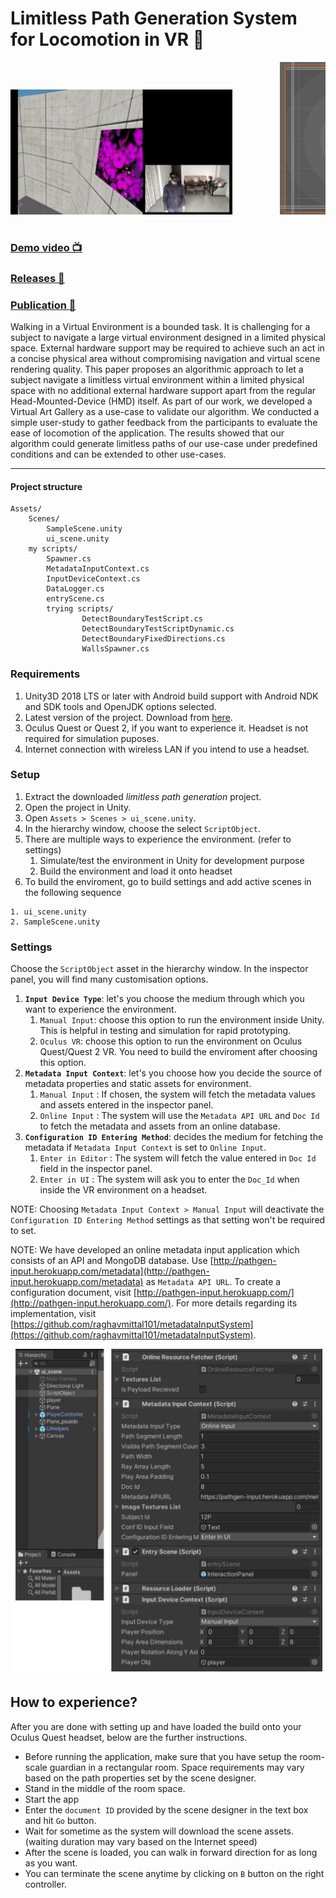 # Limitless Path Generation System for Locomotion in VR 🥽
<pre>
<img src="https://github.com/raghavmittal101/path_gen_sys/raw/master/Demo_of_limitless_art_gallery.gif" alt="Demo video" style="height:200px;"/>         <img src="https://github.com/raghavmittal101/path_gen_sys/raw/master/pathGenWithBoundaryGIF.gif" alt="Path Simulation" style="width:250px;"/>

</pre>
### [Demo video 📺](https://www.youtube.com/watch?v=tmBYfRN74mk) 

### [Releases 🏁](https://github.com/raghavmittal101/path_gen_sys/releases)

### [Publication 📎](https://www.springerprofessional.de/en/designing-limitless-path-in-virtual-reality-environment/19324810)

Walking in a Virtual Environment is a bounded task. It is challenging for a subject to navigate a large virtual environment designed in a limited physical space. External hardware support may be required to achieve such an act in a concise physical area without compromising navigation and virtual scene rendering quality. This paper proposes an algorithmic approach to let a subject navigate a limitless virtual environment within a limited physical space with no additional external hardware support apart from the regular Head-Mounted-Device (HMD) itself. As part of our work, we developed a Virtual Art Gallery as a use-case to validate our algorithm. We conducted a simple user-study to gather feedback from the participants to evaluate the ease of locomotion of the application. The results showed that our algorithm could generate limitless paths of our use-case under predefined conditions and can be extended to other use-cases.

---

#### Project structure
```
Assets/
    Scenes/
        SampleScene.unity
        ui_scene.unity
    my scripts/
        Spawner.cs
        MetadataInputContext.cs
        InputDeviceContext.cs
        DataLogger.cs
        entryScene.cs
        trying scripts/
                DetectBoundaryTestScript.cs
                DetectBoundaryTestScriptDynamic.cs
                DetectBoundaryFixedDirections.cs
                WallsSpawner.cs

```

### Requirements
1. Unity3D 2018 LTS or later with Android build support with Android NDK and SDK tools and OpenJDK options selected.
2. Latest version of the project. Download from [here](https://github.com/raghavmittal101/path_gen_sys/releases).
3. Oculus Quest or Quest 2, if you want to experience it. Headset is not required for simulation puposes.
4. Internet connection with wireless LAN if you intend to use a headset.

### Setup
1. Extract the downloaded _limitless path generation_ project.
2. Open the project in Unity.
3. Open `Assets > Scenes > ui_scene.unity`.
4. In the hierarchy window, choose the select `ScriptObject`.
5. There are multiple ways to experience the environment. (refer to settings)
    1. Simulate/test the environment in Unity for development purpose
    2. Build the environment and load it onto headset
6. To build the enviroment, go to build settings and add active scenes in the following sequence 
``` 
1. ui_scene.unity 
2. SampleScene.unity
```

### Settings
Choose the `ScriptObject` asset in the hierarchy window. In the inspector panel, you will find many customisation options.
1. **`Input Device Type`**: let's you choose the medium through which you want to experience the environment.
    1. `Manual Input`: choose this option to run the environment inside Unity. This is helpful in testing and simulation for rapid prototyping.
    2. `Oculus VR`: choose this option to run the environment on Oculus Quest/Quest 2 VR. You need to build the enviroment after choosing this option. 
2. **`Metadata Input Context`**: let's you choose how you decide the source of metadata properties and static assets for environment.
    1. `Manual Input` : If chosen, the system will fetch the metadata values and assets entered in the inspector panel.
    2. `Online Input` : The system will use the `Metadata API URL` and `Doc Id` to fetch the metadata and assets from an online database.
3. **`Configuration ID Entering Method`**: decides the medium for fetching the metadata if `Metadata Input Context` is set to `Online Input`.
    1. `Enter in Editor` : The system will fetch the value entered in `Doc Id` field in the inspector panel.
    2. `Enter in UI` : The system will ask you to enter the `Doc_Id` when inside the VR environment on a headset.

NOTE: Choosing `Metadata Input Context > Manual Input` will deactivate the `Configuration ID Entering Method` settings as that setting won't be required to set.

NOTE: We have developed an online metadata input application which consists of an API and MongoDB database. Use [http://pathgen-input.herokuapp.com/metadata](http://pathgen-input.herokuapp.com/metadata) as `Metadata API URL`. To create a configuration document, visit [http://pathgen-input.herokuapp.com/](http://pathgen-input.herokuapp.com/). For more details regarding its implementation, visit [https://github.com/raghavmittal101/metadataInputSystem](https://github.com/raghavmittal101/metadataInputSystem).

<img src="https://github.com/raghavmittal101/path_gen_sys/raw/master/limitless_path_gen%20steps.png" alt="Demo video"/> 

## How to experience?
After you are done with setting up and have loaded the build onto your Oculus Quest headset, below are the further instructions.
* Before running the application, make sure that you have setup the room-scale guardian in a rectangular room. Space requirements may vary based on the path properties set by the scene designer.
* Stand in the middle of the room space.
* Start the app
* Enter the `document ID` provided by the scene designer in the text box and hit `Go` button.
* Wait for sometime as the system will download the scene assets. (waiting duration may vary based on the Internet speed)
* After the scene is loaded, you can walk in forward direction for as long as you want.
* You can terminate the scene anytime by clicking on `B` button on the right controller.

